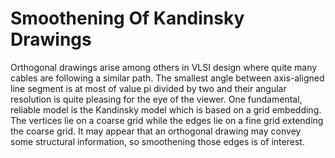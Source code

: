 # Smoothening Of Kandinsky Drawings

Orthogonal drawings arise among others in VLSI design where quite many cables are following a similar path. The smallest angle between axis-aligned line segment is at most of value pi divided by two and their angular resolution is quite pleasing for the eye of the viewer. One fundamental, reliable model is the Kandinsky model which is based on a grid embedding. The vertices lie on a coarse grid while the edges lie on a fine grid extending the coarse grid. It may appear that an orthogonal drawing may convey some structural information, so smoothening those edges is of interest.